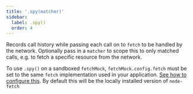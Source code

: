 ```yaml
---
title: '.spy(matcher)'
sidebar:
  label: .spy()
  order: 4
---
```

Records call history while passing each call on to `fetch` to be handled by the network. Optionally pass in a `matcher` to scope this to only matched calls, e.g. to fetch a specific resource from the network.

To use `.spy()` on a sandboxed `fetchMock`, `fetchMock.config.fetch` must be set to the same `fetch` implementation used in your application. [See how to configure this](#usagecustom-classes). By default this will be the locally installed version of `node-fetch`
